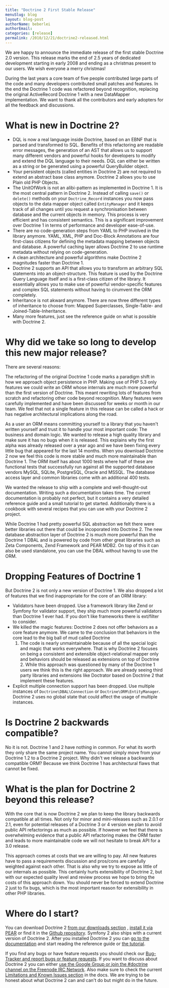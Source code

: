 ```yaml
---
title: "Doctrine 2 First Stable Release"
menuSlug: blog
layout: blog-post
authorName: beberlei
authorEmail:
categories: [release]
permalink: /2010/12/21/doctrine2-released.html
---
```

We are happy to announce the immediate release of the first stable
Doctrine 2.0 version. This release marks the end of 2.5 years of
dedicated development starting in early 2008 and ending as a christmas
present to our users. We wish everyone a merry christmas!

During the last years a core team of five people contributed large parts
of the code and many developers contributed small patches and features.
In the end the Doctrine 1 code was refactored beyond recognition,
replacing the original ActiveRecord Doctrine 1 with a new DataMapper
implementation. We want to thank all the contributors and early adopters
for all the feedback and discussions.

What is new in Doctrine 2?
==========================

-   DQL is now a real language inside Doctrine, based on an EBNF that is
    parsed and transformed to SQL. Benefits of this refactoring are
    readable error messages, the generation of an AST that allows us to
    support many different vendors and powerful hooks for developers to
    modify and extend the DQL language to their needs. DQL can either be
    written as a string or be generated using a powerful QueryBuilder
    object.
-   Your persistent objects (called entities in Doctrine 2) are not
    required to extend an abstract base class anymore. Doctrine 2 allows
    you to use Plain old PHP Objects.
-   The UnitOfWork is not an alibi-pattern as implemented in Doctrine 1.
    It is the most central pattern in Doctrine 2. Instead of calling
    `save()` or `delete()` methods on your `Doctrine_Record` instances
    you now pass objects to the data mapper object called
    `EntityManager` and it keeps track of all changes until you request
    a synchronisation between database and the current objects in
    memory. This process is very efficient and has consistent semantics.
    This is a significant improvement over Doctrine 1 in terms of
    performance and developer ease-of-use.
-   There are no code-generation steps from YAML to PHP involved in the
    library anymore. YAML, XML, PHP and Doc-Block Annotations are four
    first-class citizens for defining the metadata mapping between
    objects and database. A powerful caching layer allows Doctrine 2 to
    use runtime metadata without relying on code-generation.
-   A clean architecture and powerful algorithms make Doctrine 2
    magnitudes faster than Doctrine 1.
-   Doctrine 2 supports an API that allows you to transform an arbitrary
    SQL statements into an object-structure. This feature is used by the
    Doctrine Query Language itself and is a first-class citizen of the
    library. It essentially allows you to make use of powerful
    vendor-specific features and complex SQL statements without having
    to cirumvent the ORM completely.
-   Inheritance is not akward anymore. There are now three different
    types of inheritance to choose from: Mapped Superclasses,
    Single-Table- and Joined-Table-Inheritance.
-   Many more features, just see the reference guide on what is possible
    with Doctrine 2.

Why did we take so long to develop this new major release?
==========================================================

There are several reasons:

The refactoring of the original Doctrine 1 code marks a paradigm shift
in how we approach object persistence in PHP. Making use of PHP 5.3 only
features we could write an ORM whose internals are much more powerful
than the first version of Doctrine. This meant rewriting lots of
features from scratch and refactoring other code beyond recognition.
Many features were carefully implemented and have been discussed for
weeks or month in our team. We feel that not a single feature in this
release can be called a hack or has negative architectural implications
along the road.

As a user an ORM means committing yourself to a library that you haven't
written yourself and trust it to handle your most important code: The
business and domain logic. We wanted to release a high quality library
and make sure it has no bugs when it is released. This explains why the
first alpha was already released over a year ago and we have been fixing
every little bug that appeared for the last 14 months. When you download
Doctrine 2 now we feel this code is more stable and much more
maintainable than Doctrine 1. The ORM itself has about 1000 tests where
half of these are functional tests that successfully run against all the
supported database vendors MySQL, SQLite, PostgreSQL, Oracle and MSSQL.
The database access layer and common libraries come with an additional
400 tests.

We wanted the release to ship with a complete and well-thought-out
documentation. Writing such a documentation takes time. The current
documentation is probably not perfect, but it contains a very detailed
reference guide and a small tutorial to get started. Additionally there
is a cookbook with several recipes that you can use with your Doctrine 2
project.

While Doctrine 1 had pretty powerful SQL abstraction we felt there were
better libraries out there that could be incoporated into Doctrine 2.
The new database abstraction layer of Doctrine 2 is much more powerful
than the Doctrine 1 DBAL and is powered by code from other great
libraries such as Zeta Components, Zend Framework and PEAR MDB2. On top
of this it can also be used standalone, you can use the DBAL without
having to use the ORM.

Dropping Features of Doctrine 1
===============================

But Doctrine 2 is not only a new version of Doctrine 1. We also dropped
a lot of features that we find inappropriate for the core of an ORM
library:

-   Validators have been dropped. Use a framework library like Zend or
    Symfony for validator support, they ship much more powerful
    validators than Doctrine 1 ever had. If you don't like frameworks
    there is ext/filter to consider.
-   We killed the magic features: Doctrine 2 does not offer behaviors as
    a core feature anymore. We came to the conclusion that behaviors in
    the core lead to the big ball of mud called Doctrine
    1. The code is nearly unmaintainable because of all the special
    logic and magic that works everywhere. That is why Doctrine 2
    focuses on being a consistent and extensible object-relational
    mapper only and behaviors should be released as extensions on top of
    Doctrine 2. While this approach was questioned by many of the
    Doctrine 1 users we think this is the right approach. We are already
    seeing third party libraries and extensions like Doctrator based on
    Doctrine 2 that implement these features.
-   Explicit multiple connection support has been dropped. Use multiple
    instances of `Doctrine\DBAL\Connection` or
    `Doctrine\ORM\EntityManager`. Doctrine 2 uses no global state that
    could affect the usage of multiple instances.

Is Doctrine 2 backwards compatible?
===================================

No it is not. Doctrine 1 and 2 have nothing in common. For what its
worth they only share the same project name. You cannot simply move from
your Doctrine 1.2 to a Doctrine 2 project. Why didn't we release a
backwards compatible ORM? Because we think Doctrine 1 has architectural
flaws that cannot be fixed.

What is the plan for Doctrine 2 beyond this release?
====================================================

With the core that is now Doctrine 2 we plan to keep the library
backwards compatible at all times. Not only for minor and mini-releases
such as 2.0.1 or 2.1, even for potential releases of a Doctrine 3 or 4
version we plan to avoid public API refactorings as much as possible. If
however we feel that there is overwhelming evidence that a public API
refactoring makes the ORM faster and leads to more maintainable code we
will not hesitate to break API for a 3.0 release.

This approach comes at costs that we are willing to pay. All new
features have to pass a requirements discussion and pros/cons are
carefully weighted against each other. That is also why we try to expose
as little of our internals as possible. This certainly hurts
extensibility of Doctrine 2, but with our expected quality level and
review process we hope to bring the costs of this approach down. You
should never be forced to extend Doctrine 2 just to fix bugs, which is
the most important reason for extensibility in other PHP libraries.

Where do I start?
=================

You can download Doctrine 2 [from our downloads
section](http://www.doctrine-project.org/projects/orm/download) ,
[install it via PEAR](http://pear.doctrine-project.org/) or find it in
the [Github repository](http://github.com/doctrine/doctrine2). Symfony 2
also ships with a current version of Doctrine 2. After you installed
Doctrine 2 you can [go to the
documentation](http://www.doctrine-project.org/docs/orm/2.0/en/) and
start reading the reference guide or [the
tutorial](http://www.doctrine-project.org/docs/orm/2.0/en/tutorials/getting-started-xml-edition.html).

If you find any bugs or have feature requests you should check our
[Bug-Tracker and report bugs or feature
requests](http://www.doctrine-project.org/jira). If you want to discuss
about Doctrine 2 you can either [use the Google Group or join the
\#doctrine channel on the Freenode IRC
Network](http://www.doctrine-project.org/community). Also make sure to
check the current [Limitations and Known Issues
section](http://www.doctrine-project.org/docs/orm/2.0/en/reference/limitations-and-known-issues.html)
in the docs. We are trying to be honest about what Doctrine 2 can and
can't do but might do in the future.
